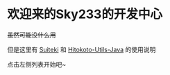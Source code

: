 # 欢迎来的Sky233的开发中心

~~虽然可能没什么用~~

但是这里有 [Suiteki]() 和 [Hitokoto-Utils-Java](http://sky233.ml/docs/#/start-hitokoto) 的使用说明

点击左侧列表开始吧~
